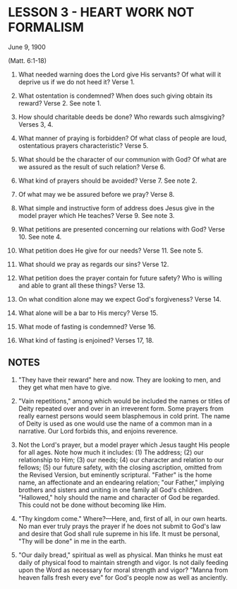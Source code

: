 # LESSON 3 - HEART WORK NOT FORMALISM
June 9, 1900

(Matt. 6:1-18)

1. What needed warning does the Lord give His servants? Of what will it deprive us if we do not heed it? Verse 1.

2. What ostentation is condemned? When does such giving obtain its reward? Verse 2. See note 1.

3. How should charitable deeds be done? Who rewards such almsgiving? Verses 3, 4.

4. What manner of praying is forbidden? Of what class of people are loud, ostentatious prayers characteristic? Verse 5.

5. What should be the character of our communion with God? Of what are we assured as the result of such relation? Verse 6.

6. What kind of prayers should be avoided? Verse 7. See note 2.

7. Of what may we be assured before we pray? Verse 8.

8. What simple and instructive form of address does Jesus give in the model prayer which He teaches? Verse 9. See note 3.

9. What petitions are presented concerning our relations with God? Verse 10. See note 4.

10. What petition does He give for our needs? Verse 11. See note 5.

11. What should we pray as regards our sins? Verse 12.

12. What petition does the prayer contain for future safety? Who is willing and able to grant all these things? Verse 13.

13. On what condition alone may we expect God's forgiveness? Verse 14.

14. What alone will be a bar to His mercy? Verse 15.

15. What mode of fasting is condemned? Verse 16.

16. What kind of fasting is enjoined? Verses 17, 18.

## NOTES

1. "They have their reward" here and now. They are looking to men, and they get what men have to give.

2. "Vain repetitions," among which would be included the names or titles of Deity repeated over and over in an irreverent form. Some prayers from really earnest persons would seem blasphemous in cold print. The name of Deity is used as one would use the name of a common man in a narrative. Our Lord forbids this, and enjoins reverence.

3. Not the Lord's prayer, but a model prayer which Jesus taught His people for all ages. Note how much it includes: (1) The address; (2) our relationship to Him; (3) our needs; (4) our character and relation to our fellows; (5) our future safety, with the closing ascription, omitted from the Revised Version, but eminently scriptural. "Father" is the home name, an affectionate and an endearing relation; "our Father," implying brothers and sisters and uniting in one family all God's children. "Hallowed," holy should the name and character of God be regarded. This could not be done without becoming like Him.

4. "Thy kingdom come." Where?—Here, and, first of all, in our own hearts. No man ever truly prays the prayer if he does not submit to God's law and desire that God shall rule supreme in his life. It must be personal, "Thy will be done" in me in the earth.

5. "Our daily bread," spiritual as well as physical. Man thinks he must eat daily of physical food to maintain strength and vigor. Is not daily feeding upon the Word as necessary for moral strength and vigor? "Manna from heaven falls fresh every eve" for God's people now as well as anciently.